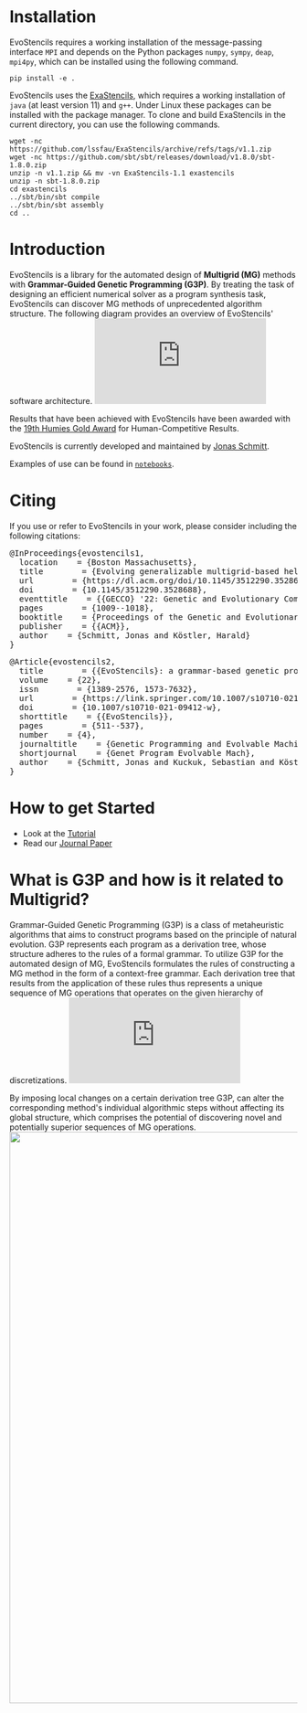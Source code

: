 # Installation

EvoStencils requires a working installation of the message-passing interface `MPI` and depends on the Python packages `numpy`, `sympy`, `deap`, `mpi4py`, which can be installed using the following command.

```
pip install -e .
```

EvoStencils uses the [ExaStencils](https://www.exastencils.fau.de/), which requires a working installation of `java` (at least version 11) and `g++`. Under Linux these packages can be installed with the package manager. To clone and build ExaStencils in the current directory, you can use the following commands. 

```
wget -nc https://github.com/lssfau/ExaStencils/archive/refs/tags/v1.1.zip
wget -nc https://github.com/sbt/sbt/releases/download/v1.8.0/sbt-1.8.0.zip
unzip -n v1.1.zip && mv -vn ExaStencils-1.1 exastencils
unzip -n sbt-1.8.0.zip
cd exastencils
../sbt/bin/sbt compile
../sbt/bin/sbt assembly
cd ..
```

# Introduction

EvoStencils is a library for the automated design of **Multigrid (MG)** methods with **Grammar-Guided Genetic Programming (G3P)**. By treating the task of designing an efficient numerical solver as a program synthesis task, EvoStencils can discover MG methods of unprecedented algorithm structure. The following diagram provides an overview of EvoStencils' software architecture.
![](https://github.com/jonas-schmitt/evostencils/files/10436576/evostencils_software_architecture.pdf)

Results that have been achieved with EvoStencils have been awarded with the [19th Humies Gold Award](https://www.human-competitive.org/awards) for Human-Competitive Results.

EvoStencils is currently developed and maintained by [Jonas Schmitt](jonas.schmitt@fau.de).

Examples of use can be found in [`notebooks`](https://github.com/jonas-schmitt/evostencils/notebooks).

# Citing

If you use or refer to EvoStencils in your work, please consider including the following citations:

<pre>
@InProceedings{evostencils1,
  location    = {Boston Massachusetts},
  title        = {Evolving generalizable multigrid-based helmholtz preconditioners with grammar-guided genetic programming},
  url        = {https://dl.acm.org/doi/10.1145/3512290.3528688},
  doi        = {10.1145/3512290.3528688},
  eventtitle    = {{GECCO} '22: Genetic and Evolutionary Computation Conference},
  pages        = {1009--1018},
  booktitle    = {Proceedings of the Genetic and Evolutionary Computation Conference},
  publisher    = {{ACM}},
  author    = {Schmitt, Jonas and Köstler, Harald}
}
</pre>

<pre>
@Article{evostencils2,
  title        = {{EvoStencils}: a grammar-based genetic programming approach for constructing efficient geometric multigrid methods},
  volume    = {22},
  issn        = {1389-2576, 1573-7632},
  url        = {https://link.springer.com/10.1007/s10710-021-09412-w},
  doi        = {10.1007/s10710-021-09412-w},
  shorttitle    = {{EvoStencils}},
  pages        = {511--537},
  number    = {4},
  journaltitle    = {Genetic Programming and Evolvable Machines},
  shortjournal    = {Genet Program Evolvable Mach},
  author    = {Schmitt, Jonas and Kuckuk, Sebastian and Köstler, Harald},
}
</pre>

# How to get Started

- Look at the [Tutorial](https://github.com/jonas-schmitt/notebooks/tutorial.ipynb)
- Read our [Journal Paper](https://link.springer.com/10.1007/s10710-021-09412-w)

# What is G3P and how is it related to Multigrid?

Grammar-Guided Genetic Programming (G3P) is a class of metaheuristic algorithms that aims to construct programs based on the principle of natural evolution. G3P represents each program as a derivation tree, whose structure adheres to the rules of a formal grammar. To utilize G3P for the automated design of MG, EvoStencils formulates the rules of constructing a MG method in the form of a context-free grammar. Each derivation tree that results from the application of these rules thus represents a unique sequence of MG operations that operates on the given hierarchy of discretizations. 
![](https://github.com/jonas-schmitt/evostencils/files/10436585/three_grid_method_grammar_tree.pdf)

By imposing local changes on a certain derivation tree G3P, can alter the corresponding method's individual algorithmic steps without affecting its global structure, which comprises the potential of discovering novel and potentially superior sequences of MG operations.
<img src="https://user-images.githubusercontent.com/5746840/212941118-971352f4-67b2-47b0-9cf3-ad3870dd7f1e.svg" width="1000">

